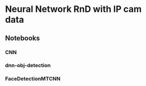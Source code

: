 # Neural Network RnD with IP cam data

## Notebooks 

### CNN

### dnn-obj-detection

### FaceDetectionMTCNN
